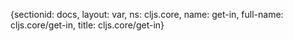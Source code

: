 {sectionid: docs, layout: var, ns: cljs.core, name: get-in, full-name: cljs.core/get-in,
  title: cljs.core/get-in}
